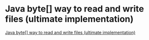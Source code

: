 # Java byte[] way to read and write files (ultimate implementation)
[Java byte[] way to read and write files (ultimate implementation)](https://aiwithcloud.com/2022/09/19/java_byte_way_to_read_and_write_files_ultimate_implementation/)